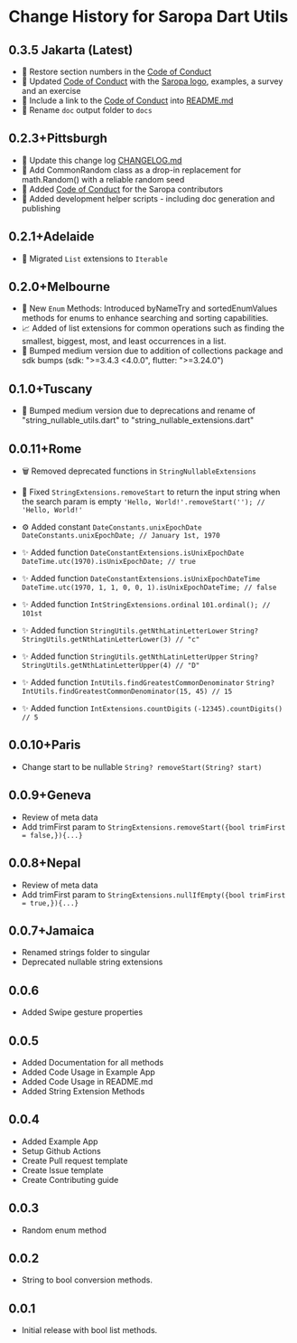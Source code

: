 # Change History for Saropa Dart Utils

## 0.3.5 Jakarta (Latest)

* 🤝 Restore section numbers in the [Code of Conduct](https://github.com/saropa/saropa_dart_utils/blob/main/code.of.conduct.md)
* 🤝 Updated [Code of Conduct](https://github.com/saropa/saropa_dart_utils/blob/main/code.of.conduct.md) with the [Saropa logo](https://raw.githubusercontent.com/saropa/saropa_dart_utils/main/SaropaLogo2019_contrast-1200.png), examples, a survey and an exercise
* 🤝 Include a link to the [Code of Conduct](https://github.com/saropa/saropa_dart_utils/blob/main/code.of.conduct.md) into [README.md](https://github.com/saropa/saropa_dart_utils/blob/main/README.md)
* 🧹 Rename `doc` output folder to `docs`

## 0.2.3+Pittsburgh

* 🧹 Update this change log [CHANGELOG.md](https://github.com/saropa/saropa_dart_utils/blob/main/CHANGELOG.md)
* 🔢 Add CommonRandom class as a drop-in replacement for math.Random() with a reliable random seed
* 🤝 Added [Code of Conduct](https://github.com/saropa/saropa_dart_utils/blob/main/code.of.conduct.md) for the Saropa contributors
* 📜 Added development helper scripts - including doc generation and publishing

## 0.2.1+Adelaide

* 🧹 Migrated `List` extensions to `Iterable`

## 0.2.0+Melbourne

* 🚀 New `Enum` Methods: Introduced byNameTry and sortedEnumValues methods for enums to enhance searching and sorting capabilities.
* 📈 Added of list extensions for common operations such as finding the smallest, biggest, most, and least occurrences in a list.
* 🧹 Bumped medium version due to addition of collections package and sdk bumps (sdk: ">=3.4.3 <4.0.0", flutter: ">=3.24.0")

## 0.1.0+Tuscany

* 🧹 Bumped medium version due to deprecations and rename of "string_nullable_utils.dart" to "string_nullable_extensions.dart"

## 0.0.11+Rome

* 🗑️ Removed deprecated functions in ```StringNullableExtensions```

* 🐛 Fixed ```StringExtensions.removeStart``` to return the input string when the search param is empty
 ```'Hello, World!'.removeStart(''); // 'Hello, World!'```

* ⚙️ Added constant ```DateConstants.unixEpochDate```
 ```DateConstants.unixEpochDate; // January 1st, 1970```

* ✨ Added function ```DateConstantExtensions.isUnixEpochDate```
 ```DateTime.utc(1970).isUnixEpochDate; // true```

* ✨ Added function ```DateConstantExtensions.isUnixEpochDateTime```
 ```DateTime.utc(1970, 1, 1, 0, 0, 1).isUnixEpochDateTime; // false```

* ✨ Added function ```IntStringExtensions.ordinal```
 ```101.ordinal(); // 101st```

* ✨ Added function ```StringUtils.getNthLatinLetterLower```
 ```String? StringUtils.getNthLatinLetterLower(3) // "c"```

* ✨ Added function ```StringUtils.getNthLatinLetterUpper```
 ```String? StringUtils.getNthLatinLetterUpper(4) // "D"```

* ✨ Added function ```IntUtils.findGreatestCommonDenominator```
 ```String? IntUtils.findGreatestCommonDenominator(15, 45) // 15```

* ✨ Added function ```IntExtensions.countDigits```
 ```(-12345).countDigits() // 5```

## 0.0.10+Paris

* Change start to be nullable
```String? removeStart(String? start)```

## 0.0.9+Geneva

* Review of meta data
* Add trimFirst param to
```StringExtensions.removeStart({bool trimFirst = false,}){...}```

## 0.0.8+Nepal

* Review of meta data
* Add trimFirst param to
```StringExtensions.nullIfEmpty({bool trimFirst = true,}){...}```

## 0.0.7+Jamaica

* Renamed strings folder to singular
* Deprecated nullable string extensions

## 0.0.6

* Added Swipe gesture properties

## 0.0.5

* Added Documentation for all methods
* Added Code Usage in Example App
* Added Code Usage in README.md
* Added String Extension Methods

## 0.0.4

* Added Example App
* Setup Github Actions
* Create Pull request template
* Create Issue template
* Create Contributing guide

## 0.0.3

* Random enum method

## 0.0.2

* String to bool conversion methods.

## 0.0.1

* Initial release with bool list methods.
